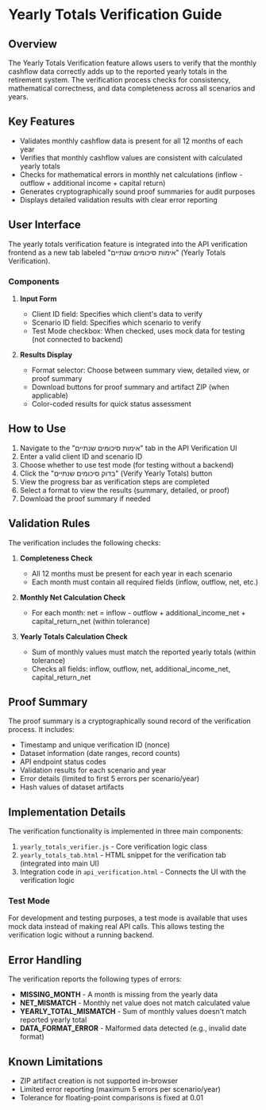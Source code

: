 # Yearly Totals Verification Guide

## Overview
The Yearly Totals Verification feature allows users to verify that the monthly cashflow data correctly adds up to the reported yearly totals in the retirement system. The verification process checks for consistency, mathematical correctness, and data completeness across all scenarios and years.

## Key Features
- Validates monthly cashflow data is present for all 12 months of each year
- Verifies that monthly cashflow values are consistent with calculated yearly totals
- Checks for mathematical errors in monthly net calculations (inflow - outflow + additional income + capital return)
- Generates cryptographically sound proof summaries for audit purposes
- Displays detailed validation results with clear error reporting

## User Interface
The yearly totals verification feature is integrated into the API verification frontend as a new tab labeled "אימות סיכומים שנתיים" (Yearly Totals Verification).

### Components
1. **Input Form**
   - Client ID field: Specifies which client's data to verify
   - Scenario ID field: Specifies which scenario to verify
   - Test Mode checkbox: When checked, uses mock data for testing (not connected to backend)

2. **Results Display**
   - Format selector: Choose between summary view, detailed view, or proof summary
   - Download buttons for proof summary and artifact ZIP (when applicable)
   - Color-coded results for quick status assessment

## How to Use
1. Navigate to the "אימות סיכומים שנתיים" tab in the API Verification UI
2. Enter a valid client ID and scenario ID
3. Choose whether to use test mode (for testing without a backend)
4. Click the "בדוק סיכומים שנתיים" (Verify Yearly Totals) button
5. View the progress bar as verification steps are completed
6. Select a format to view the results (summary, detailed, or proof)
7. Download the proof summary if needed

## Validation Rules
The verification includes the following checks:

1. **Completeness Check**
   - All 12 months must be present for each year in each scenario
   - Each month must contain all required fields (inflow, outflow, net, etc.)

2. **Monthly Net Calculation Check**
   - For each month: net = inflow - outflow + additional_income_net + capital_return_net (within tolerance)

3. **Yearly Totals Calculation Check**
   - Sum of monthly values must match the reported yearly totals (within tolerance)
   - Checks all fields: inflow, outflow, net, additional_income_net, capital_return_net

## Proof Summary
The proof summary is a cryptographically sound record of the verification process. It includes:

- Timestamp and unique verification ID (nonce)
- Dataset information (date ranges, record counts)
- API endpoint status codes
- Validation results for each scenario and year
- Error details (limited to first 5 errors per scenario/year)
- Hash values of dataset artifacts

## Implementation Details
The verification functionality is implemented in three main components:

1. `yearly_totals_verifier.js` - Core verification logic class
2. `yearly_totals_tab.html` - HTML snippet for the verification tab (integrated into main UI)
3. Integration code in `api_verification.html` - Connects the UI with the verification logic

### Test Mode
For development and testing purposes, a test mode is available that uses mock data instead of making real API calls. This allows testing the verification logic without a running backend.

## Error Handling
The verification reports the following types of errors:

- **MISSING_MONTH** - A month is missing from the yearly data
- **NET_MISMATCH** - Monthly net value does not match calculated value
- **YEARLY_TOTAL_MISMATCH** - Sum of monthly values doesn't match reported yearly total
- **DATA_FORMAT_ERROR** - Malformed data detected (e.g., invalid date format)

## Known Limitations
- ZIP artifact creation is not supported in-browser
- Limited error reporting (maximum 5 errors per scenario/year)
- Tolerance for floating-point comparisons is fixed at 0.01
